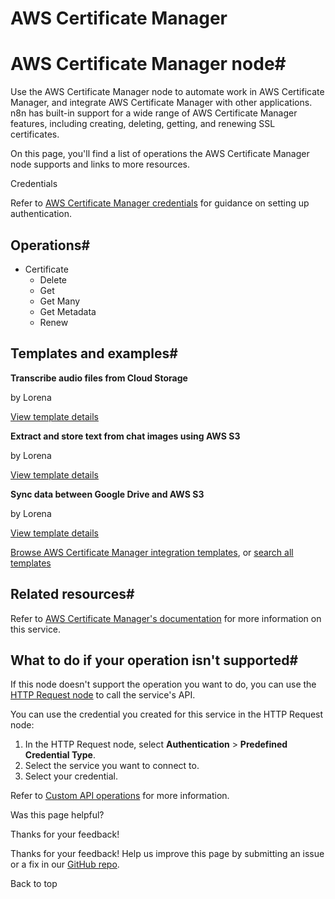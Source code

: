 # AWS Certificate Manager

[ ](https://github.com/n8n-io/n8n-docs/edit/main/docs/integrations/builtin/app-nodes/n8n-nodes-base.awscertificatemanager.md "Edit this page")

# AWS Certificate Manager node#

Use the AWS Certificate Manager node to automate work in AWS Certificate Manager, and integrate AWS Certificate Manager with other applications. n8n has built-in support for a wide range of AWS Certificate Manager features, including creating, deleting, getting, and renewing SSL certificates.

On this page, you'll find a list of operations the AWS Certificate Manager node supports and links to more resources.

Credentials

Refer to [AWS Certificate Manager credentials](../../credentials/aws/) for guidance on setting up authentication. 

## Operations#

  * Certificate
    * Delete
    * Get
    * Get Many
    * Get Metadata
    * Renew



## Templates and examples#

**Transcribe audio files from Cloud Storage**

by Lorena

[View template details](https://n8n.io/workflows/1394-transcribe-audio-files-from-cloud-storage/)

**Extract and store text from chat images using AWS S3**

by Lorena

[View template details](https://n8n.io/workflows/1393-extract-and-store-text-from-chat-images-using-aws-s3/)

**Sync data between Google Drive and AWS S3**

by Lorena

[View template details](https://n8n.io/workflows/1396-sync-data-between-google-drive-and-aws-s3/)

[Browse AWS Certificate Manager integration templates](https://n8n.io/integrations/aws-certificate-manager/), or [search all templates](https://n8n.io/workflows/)

## Related resources#

Refer to [AWS Certificate Manager's documentation](https://docs.aws.amazon.com/acm/latest/userguide/acm-overview.html) for more information on this service.

## What to do if your operation isn't supported#

If this node doesn't support the operation you want to do, you can use the [HTTP Request node](../../core-nodes/n8n-nodes-base.httprequest/) to call the service's API.

You can use the credential you created for this service in the HTTP Request node: 

  1. In the HTTP Request node, select **Authentication** > **Predefined Credential Type**.
  2. Select the service you want to connect to.
  3. Select your credential.



Refer to [Custom API operations](../../../custom-operations/) for more information.

Was this page helpful? 

Thanks for your feedback! 

Thanks for your feedback! Help us improve this page by submitting an issue or a fix in our [GitHub repo](https://github.com/n8n-io/n8n-docs). 

Back to top 
